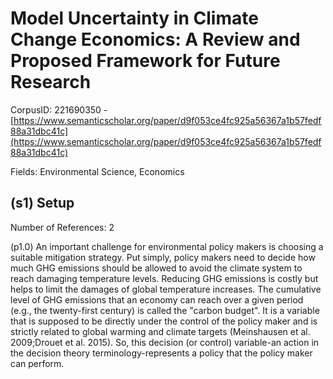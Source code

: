 # Model Uncertainty in Climate Change Economics: A Review and Proposed Framework for Future Research

CorpusID: 221690350 - [https://www.semanticscholar.org/paper/d9f053ce4fc925a56367a1b57fedf88a31dbc41c](https://www.semanticscholar.org/paper/d9f053ce4fc925a56367a1b57fedf88a31dbc41c)

Fields: Environmental Science, Economics

## (s1) Setup
Number of References: 2

(p1.0) An important challenge for environmental policy makers is choosing a suitable mitigation strategy. Put simply, policy makers need to decide how much GHG emissions should be allowed to avoid the climate system to reach damaging temperature levels. Reducing GHG emissions is costly but helps to limit the damages of global temperature increases. The cumulative level of GHG emissions that an economy can reach over a given period (e.g., the twenty-first century) is called the "carbon budget". It is a variable that is supposed to be directly under the control of the policy maker and is strictly related to global warming and climate targets (Meinshausen et al. 2009;Drouet et al. 2015). So, this decision (or control) variable-an action in the decision theory terminology-represents a policy that the policy maker can perform.
